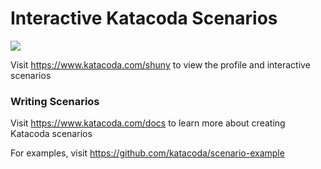# Interactive Katacoda Scenarios

[![](http://shields.katacoda.com/katacoda/shuny/count.svg)](https://www.katacoda.com/shuny "Get your profile on Katacoda.com")

Visit https://www.katacoda.com/shuny to view the profile and interactive scenarios

### Writing Scenarios
Visit https://www.katacoda.com/docs to learn more about creating Katacoda scenarios

For examples, visit https://github.com/katacoda/scenario-example
